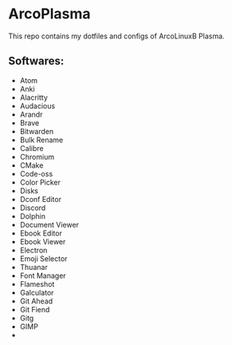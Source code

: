 # ArcoPlasma
This repo contains my dotfiles and configs of ArcoLinuxB Plasma.
<h2>Softwares:</h2>
	<ul>
		<li>Atom</li>
		<li>Anki</li>
		<li>Alacritty</li>
		<li>Audacious</li>
		<li>Arandr</li>
		<li>Brave</li>
		<li>Bitwarden</li>
		<li>Bulk Rename</li>
		<li>Calibre</li>
		<li>Chromium</li>
		<li>CMake</li>
		<li>Code-oss</li>
		<li>Color Picker</li>
		<li>Disks</li>
		<li>Dconf Editor</li>
		<li>Discord</li>
		<li>Dolphin</li>
		<li>Document Viewer</li>
		<li>Ebook Editor</li>
		<li>Ebook Viewer</li>
		<li>Electron</li>
		<li>Emoji Selector</li>
		<li>Thuanar</li>
		<li>Font Manager</li>
		<li>Flameshot</li>
		<li>Galculator</li>
		<li>Git Ahead</li>
		<li>Git Fiend</li>
		<li>Gitg</li>
		<li>GIMP</li>
		<li>
	</ul>